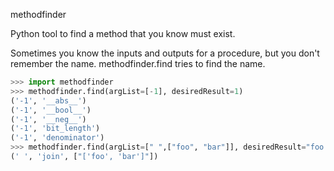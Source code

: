 methodfinder

Python tool to find a method that you know must exist.

Sometimes you know the inputs and outputs for a procedure, but you don't remember the name.
methodfinder.find tries to find the name.

```python
>>> import methodfinder
>>> methodfinder.find(argList=[-1], desiredResult=1)
('-1', '__abs__')
('-1', '__bool__')
('-1', '__neg__')
('-1', 'bit_length')
('-1', 'denominator')
>>> methodfinder.find(argList=[" ",["foo", "bar"]], desiredResult="foo bar")
(' ', 'join', ["['foo', 'bar']"])
```
